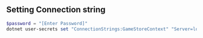 ## Setting Connection string
``` powershell
$password = "[Enter Password]"
dotnet user-secrets set "ConnectionStrings:GameStoreContext" "Server=localhost;Database=gameStore;Uid=root;Pwd=$password"
```
